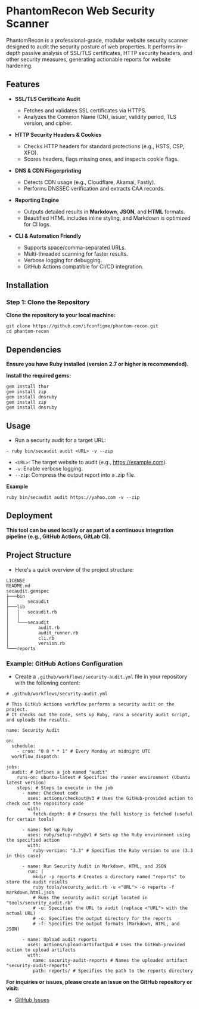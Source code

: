 # PhantomRecon Web Security Scanner

PhantomRecon is a professional-grade, modular website security scanner designed to audit the security posture of web properties. It performs in-depth passive analysis of SSL/TLS certificates, HTTP security headers, and other security measures, generating actionable reports for website hardening.

## Features

- **SSL/TLS Certificate Audit**
  - Fetches and validates SSL certificates via HTTPS.
  - Analyzes the Common Name (CN), issuer, validity period, TLS version, and cipher.
  
- **HTTP Security Headers & Cookies**
  - Checks HTTP headers for standard protections (e.g., HSTS, CSP, XFO).
  - Scores headers, flags missing ones, and inspects cookie flags.
  
- **DNS & CDN Fingerprinting**
  - Detects CDN usage (e.g., Cloudflare, Akamai, Fastly).
  - Performs DNSSEC verification and extracts CAA records.
  
- **Reporting Engine**
  - Outputs detailed results in **Markdown**, **JSON**, and **HTML** formats.
  - Beautified HTML includes inline styling, and Markdown is optimized for CI logs.

- **CLI & Automation Friendly**
  - Supports space/comma-separated URLs.
  - Multi-threaded scanning for faster results.
  - Verbose logging for debugging.
  - GitHub Actions compatible for CI/CD integration.

## Installation

### Step 1: Clone the Repository

**Clone the repository to your local machine:**

```
git clone https://github.com/ifconfigme/phantom-recon.git
cd phantom-recon
```

## Dependencies

**Ensure you have Ruby installed (version 2.7 or higher is recommended).**

**Install the required gems:**
```
gem install thor
gem install zip
gem install dnsruby
gem install zip
gem install dnsruby
```

## Usage
-  Run a security audit for a target URL:
```
- ruby bin/secaudit audit <URL> -v --zip
```
- ```<URL>```: The target website to audit (e.g., https://example.com).
- ```-v```: Enable verbose logging.
- ```--zip```: Compress the output report into a .zip file.

**Example**
```
ruby bin/secaudit audit https://yahoo.com -v --zip
```

## Deployment

**This tool can be used locally or as part of a continuous integration pipeline (e.g., GitHub Actions, GitLab CI).**

## Project Structure

- Here's a quick overview of the project structure:
```
LICENSE
README.md
secaudit.gemspec
├───bin
│       secaudit
├───lib
│   │   secaudit.rb
│   │
│   └───secaudit
│           audit.rb
│           audit_runner.rb
│           cli.rb
│           version.rb
└───reports
```
### Example: GitHub Actions Configuration

- Create a `.github/workflows/security-audit.yml` file in your repository with the following content:

```
# .github/workflows/security-audit.yml

# This GitHub Actions workflow performs a security audit on the project.
# It checks out the code, sets up Ruby, runs a security audit script, and uploads the results.

name: Security Audit

on:
  schedule:
    - cron: "0 0 * * 1" # Every Monday at midnight UTC
  workflow_dispatch:

jobs:
  audit: # Defines a job named "audit"
    runs-on: ubuntu-latest # Specifies the runner environment (Ubuntu latest version)
    steps: # Steps to execute in the job
      - name: Checkout code
        uses: actions/checkout@v3 # Uses the GitHub-provided action to check out the repository code
        with:
          fetch-depth: 0 # Ensures the full history is fetched (useful for certain tools)

      - name: Set up Ruby
        uses: ruby/setup-ruby@v1 # Sets up the Ruby environment using the specified action
        with:
          ruby-version: "3.3" # Specifies the Ruby version to use (3.3 in this case)

      - name: Run Security Audit in Markdown, HTML, and JSON
        run: |
          mkdir -p reports # Creates a directory named "reports" to store the audit results
          ruby tools/security_audit.rb -u <"URL"> -o reports -f markdown,html,json
          # Runs the security audit script located in "tools/security_audit.rb"
          # -u: Specifies the URL to audit (replace <"URL"> with the actual URL)
          # -o: Specifies the output directory for the reports
          # -f: Specifies the output formats (Markdown, HTML, and JSON)

      - name: Upload audit reports
        uses: actions/upload-artifact@v4 # Uses the GitHub-provided action to upload artifacts
        with:
          name: security-audit-reports # Names the uploaded artifact "security-audit-reports"
          path: reports/ # Specifies the path to the reports directory
```

**For inquiries or issues, please create an issue on the GitHub repository or visit:**
- [GitHub Issues](https://github.com/ifconfigme/phantom-recon/issues)
